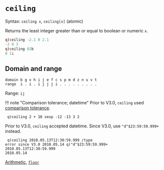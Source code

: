 # `ceiling`


Syntax: `ceiling x`, `ceiling[x]` (atomic)

Returns the least integer greater than or equal to boolean or numeric `x`. 
```q
q)ceiling -2.1 0 2.1
-2 0 3
q)ceiling 01b
0 1i
```


## Domain and range
```
domain b g x h i j e f c s p m d z n u v t
range  i . i . i j j j i . . . . . . . . .
```
Range: `ij`

!!! note "Comparison tolerance; datetime"
    Prior to V3.0, `ceiling` used [comparison tolerance](/kb/precision/#comparison-tolerance).
    <pre><code class="language-q">
    q)ceiling 2 + 10 xexp -12 -13
    3 2
    </code></pre>
    Prior to V3.0, `ceiling` accepted datetime. Since V3.0, use `"d"$23:59:59.999+` instead.
    <pre><code class="language-q">
    q)ceiling 2010.05.13T12:30:59.999 /type error since V3.0
    2010.05.14
    q)"d"$23:59:59.999+ 2010.05.13T12:30:59.999
    2010.05.14
    </code></pre>

<i class="far fa-hand-point-right"></i> [Arithmetic](/basics/arithmetic), [`floor`](/ref/floor)


